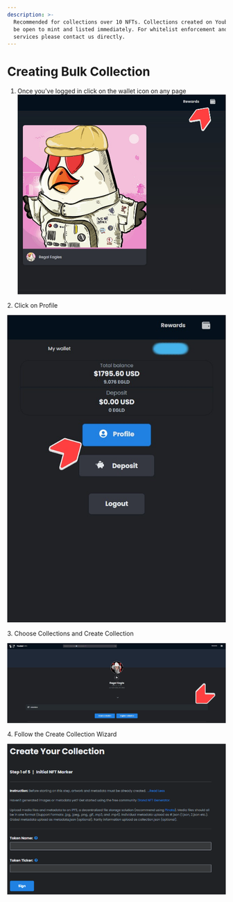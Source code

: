 ```yaml
---
description: >-
  Recommended for collections over 10 NFTs. Collections created on Youbei will
  be open to mint and listed immediately. For whitelist enforcement and other
  services please contact us directly.
---
```


# Creating Bulk Collection



1. Once you've logged in click on the wallet icon on any page ![](<../.gitbook/assets/5Screenshot 2022-03-27 204431.jpg>)

2\. Click on Profile

![](<../.gitbook/assets/6Screenshot 2022-03-27 204838.jpg>)

3\. Choose Collections and Create Collection

![](<../.gitbook/assets/12Screenshot 2022-03-27 211129 (1).jpg>)

4\. Follow the Create Collection Wizard

![](<../.gitbook/assets/image (3).png>)
